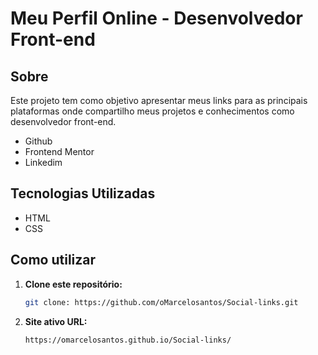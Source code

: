 # Meu Perfil Online - Desenvolvedor Front-end

## Sobre
Este projeto tem como objetivo apresentar meus links para as principais plataformas onde compartilho meus projetos e conhecimentos como desenvolvedor front-end.

- Github
- Frontend Mentor
- Linkedim

## Tecnologias Utilizadas
* HTML
* CSS

## Como utilizar
1. **Clone este repositório:**
   ```bash
   git clone: https://github.com/oMarcelosantos/Social-links.git
2.  **Site ativo URL:**
    ```bash
    https://omarcelosantos.github.io/Social-links/
